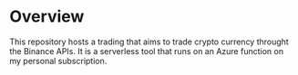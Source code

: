 # Overview
This repository hosts a trading that aims to trade crypto currency throught the Binance APIs. It is a serverless tool that runs on an Azure function on my personal subscription. 